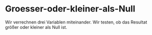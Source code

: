 # Groesser-oder-kleiner-als-Null
Wir verrechnen drei Variablen miteinander. Wir testen, ob das Resultat größer oder kleiner als Null ist.
